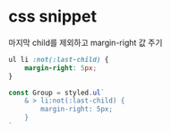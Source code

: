 # css snippet



마지막 child를 제외하고 margin-right 값 주기

```css
ul li :not(:last-child) {
    margin-right: 5px;
}
```

```jsx
const Group = styled.ul`
    & > li:not(:last-child) {
        margin-right: 5px;
    }
`
```

